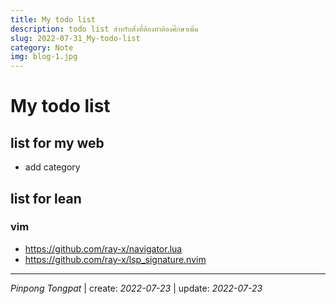 ```yaml
---
title: My todo list
description: todo list สำหรับสิ่งที่ต้องทำต้องศึกษาเพิ่ม
slug: 2022-07-31_My-todo-list
category: Note
img: blog-1.jpg
---
```


# My todo list

## list for my web

- add category

## list for lean

### vim

- https://github.com/ray-x/navigator.lua
- https://github.com/ray-x/lsp_signature.nvim

---

_Pinpong_ _Tongpat_ |
create: _2022-07-23_ |
update: _2022-07-23_
